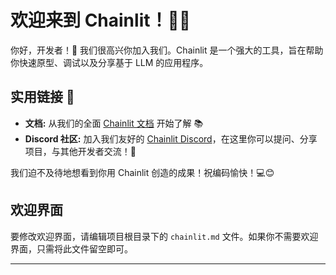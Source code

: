 <!--
CO_OP_TRANSLATOR_METADATA:
{
  "original_hash": "c49526c7abc56b0b5f1e835c1739f18e",
  "translation_date": "2025-09-24T09:58:27+00:00",
  "source_file": "Module08/samples/04/chainlit.md",
  "language_code": "zh"
}
-->
# 欢迎来到 Chainlit！🚀🤖

你好，开发者！👋 我们很高兴你加入我们。Chainlit 是一个强大的工具，旨在帮助你快速原型、调试以及分享基于 LLM 的应用程序。

## 实用链接 🔗

- **文档:** 从我们的全面 [Chainlit 文档](https://docs.chainlit.io) 开始了解 📚
- **Discord 社区:** 加入我们友好的 [Chainlit Discord](https://discord.gg/k73SQ3FyUh)，在这里你可以提问、分享项目，与其他开发者交流！💬

我们迫不及待地想看到你用 Chainlit 创造的成果！祝编码愉快！💻😊

## 欢迎界面

要修改欢迎界面，请编辑项目根目录下的 `chainlit.md` 文件。如果你不需要欢迎界面，只需将此文件留空即可。

---

